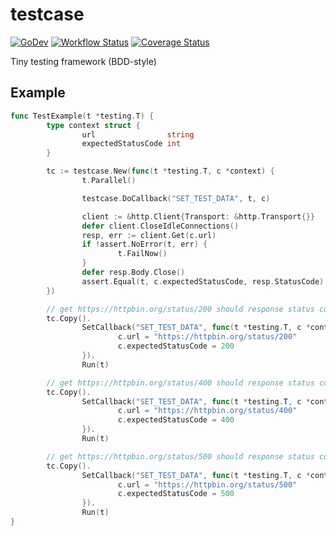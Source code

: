 # testcase

[![GoDev](https://pkg.go.dev/badge/golang.org/x/pkgsite.svg)](https://pkg.go.dev/github.com/go-tk/testcase)
[![Workflow Status](https://github.com/go-tk/testcase/actions/workflows/ci.yaml/badge.svg?branch=main)](https://github.com/go-tk/testcase/actions/workflows/ci.yaml?query=branch%3Amain)
[![Coverage Status](https://codecov.io/gh/go-tk/testcase/branch/main/graph/badge.svg)](https://codecov.io/gh/go-tk/testcase/branch/main)

Tiny testing framework (BDD-style)

## Example

```go
func TestExample(t *testing.T) {
        type context struct {
                url                string
                expectedStatusCode int
        }

        tc := testcase.New(func(t *testing.T, c *context) {
                t.Parallel()

                testcase.DoCallback("SET_TEST_DATA", t, c)

                client := &http.Client{Transport: &http.Transport{}}
                defer client.CloseIdleConnections()
                resp, err := client.Get(c.url)
                if !assert.NoError(t, err) {
                        t.FailNow()
                }
                defer resp.Body.Close()
                assert.Equal(t, c.expectedStatusCode, resp.StatusCode)
        })

        // get https://httpbin.org/status/200 should response status code 200
        tc.Copy().
                SetCallback("SET_TEST_DATA", func(t *testing.T, c *context) {
                        c.url = "https://httpbin.org/status/200"
                        c.expectedStatusCode = 200
                }).
                Run(t)

        // get https://httpbin.org/status/400 should response status code 400
        tc.Copy().
                SetCallback("SET_TEST_DATA", func(t *testing.T, c *context) {
                        c.url = "https://httpbin.org/status/400"
                        c.expectedStatusCode = 400
                }).
                Run(t)

        // get https://httpbin.org/status/500 should response status code 500
        tc.Copy().
                SetCallback("SET_TEST_DATA", func(t *testing.T, c *context) {
                        c.url = "https://httpbin.org/status/500"
                        c.expectedStatusCode = 500
                }).
                Run(t)
}
```

